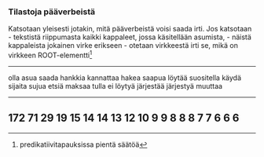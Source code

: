 



### Tilastoja pääverbeistä


Katsotaan yleisesti jotakin, mitä pääverbeistä voisi saada irti.
Jos katsotaan  
    - tekstistä riippumasta kaikki kappaleet, jossa käsitellään asumista, 
    - näistä kappaleista jokainen virke erikseen
    - otetaan virkkeestä irti se, mikä on virkkeen ROOT-elementti[^pikkuviil] 

[^pikkuviil]: predikatiivitapauksissa pientä säätöä


-------------------------------------------------------------------------------------------------------------------------------------------------------------------------------------
  olla   asua   saada   hankkia   kannattaa   hakea   saapua   löytää   suositella   käydä   sijaita   sujua   etsiä   maksaa   tulla   ei   löytyä   järjestää   järjestyä   muuttaa
------ ------ ------- --------- ----------- ------- -------- -------- ------------ ------- --------- ------- ------- -------- ------- ---- -------- ----------- ----------- ---------
   172     71      29        19          15      14       14       13           12      10         9       9       8        8       8    7        7           6           6         6
-------------------------------------------------------------------------------------------------------------------------------------------------------------------------------------


